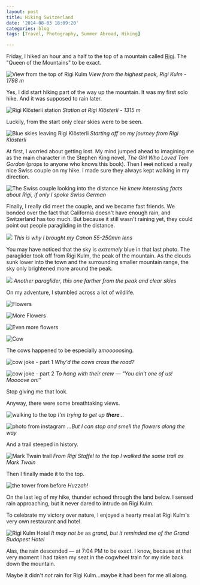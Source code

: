 ```yaml
---
layout: post
title: Hiking Switzerland
date: '2014-08-03 18:09:20'
categories: blog
tags: [Travel, Photography, Summer Abroad, Hiking]

---
```


Friday, I hiked an hour and a half to the top of a mountain called [Rigi](http://www.rigi.ch/Home-en). The "Queen of the Mountains" to be exact.

![View from the top of Rigi Kulm](/content/images/2014/Aug/IMG_4770.jpg)
*View from the highest peak, Rigi Kulm - 1798 m*

Yes, I did start hiking part of the way up the mountain. It was my first solo hike. And it was supposed to rain later.

![Rigi Klösterli station](/content/images/2014/Aug/IMG_4368.jpg)
*Station at Rigi Klösterli - 1315 m*

Luckily, from the start only clear skies were to be seen.

![Blue skies leaving Rigi Klösterli](/content/images/2014/Aug/IMG_4372.jpg)
*Starting off on my journey from Rigi Klösterli*

At first, I worried about getting lost. My mind jumped ahead to imagining me as the main character in the Stephen King novel, *The Girl Who Loved Tom Gordon* (props to anyone who knows this book). Then I ~~met~~ noticed a really nice Swiss couple on my hike. I made sure they always kept walking in my direction.

![The Swiss couple looking into the distance](/content/images/2014/Aug/IMG_4443.jpg)
*He knew interesting facts about Rigi, if only I spoke Swiss German*

Finally, I really did meet the couple, and we became fast friends. We bonded over the fact that California doesn't have enough rain, and Switzerland has too much. But because it still wasn't raining yet, they could point out people paragliding in the distance.

![](/content/images/2014/Aug/IMG_4515.jpg)
*This is why I brought my Canon 55-250mm lens*

You may have noticed that the sky is *extremely* blue in that last photo. The paraglider took off from Rigi Kulm, the peak of the mountain. As the clouds sunk lower into the town and the surrounding smaller mountain range, the sky only brightened more around the peak.

![](/content/images/2014/Aug/IMG_4583.jpg)
*Another paraglider, this one farther from the peak and clear skies*

On my adventure, I stumbled across a lot of wildlife.

![Flowers](/content/images/2014/Aug/IMG_4422.jpg)

![More Flowers](/content/images/2014/Aug/IMG_4425.jpg)

![Even more flowers](/content/images/2014/Aug/IMG_4660-1.jpg)

![Cow](/content/images/2014/Aug/IMG_4681-1.jpg)

The cows happened to be especially a*mooooo*sing.

![cow joke - part 1](/content/images/2014/Aug/IMG_4717.jpg)
*Why'd the cows cross the road?*

![cow joke - part 2](/content/images/2014/Aug/IMG_4720.jpg)
*To hang with their crew — "You ain't one of us! Moooove on!"*

Stop giving me that look.

Anyway, there were some breathtaking views.

![walking to the top](/content/images/2014/Aug/IMG_4662.jpg)
*I'm trying to get up **there**...*

![photo from instagram](/content/images/2014/Aug/IMG_4740.jpg)
*...But I can stop and smell the flowers along the way*

And a trail steeped in history.

![Mark Twain trail](/content/images/2014/Aug/IMG_4615.jpg)
*From Rigi Staffel to the top I walked the same trail as Mark Twain*

Then I finally made it to the top.

![the tower from before](/content/images/2014/Aug/IMG_4767.jpg)
*Huzzah!*

On the last leg of my hike, thunder echoed through the land below. I sensed rain approaching, but it never dared to intrude on Rigi Kulm.

To celebrate my victory over nature, I enjoyed a hearty meal at Rigi Kulm's very own restaurant and hotel.

![Rigi Kulm Hotel](/content/images/2014/Aug/IMG_4815.jpg)
*It may not be* as *grand, but it reminded me of the Grand Budapest Hotel*

Alas, the rain descended — at 7:04 PM to be exact. I know, because at that very moment I had taken my seat in the cogwheel train for my ride back down the mountain.

Maybe it didn't *not* rain for Rigi Kulm...maybe it had been for me all along.